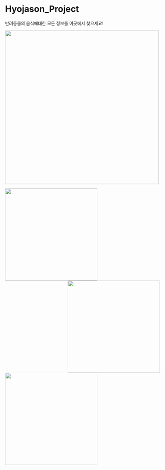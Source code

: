 # Hyojason_Project
<a> 반려동물의 음식에대한 모든 정보를 이곳에서 찾으세요!</a>

<!-- ![Group 63](https://user-images.githubusercontent.com/73941301/128029110-9310d7d3-f808-4133-a11b-0d01a8b167d5.png) -->
<img src="https://user-images.githubusercontent.com/73941301/128029110-9310d7d3-f808-4133-a11b-0d01a8b167d5.png" width="500">

<p><img src="https://user-images.githubusercontent.com/73941301/128029444-0a9b9c87-88a5-496a-8bf7-8755e5e87fff.png" width="300" align="left"></p>
<p><img src="https://user-images.githubusercontent.com/73941301/128029499-89a65059-a972-4cea-8090-0d034b3ad1e3.png"  width="300" align="right"></p>
<p><img src="https://user-images.githubusercontent.com/73941301/128029577-6b804029-d1e5-4a15-acfc-ec7b0b8f15f8.png"  width="300" align="center"></p>


